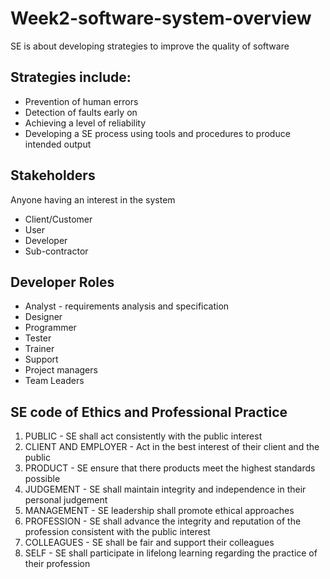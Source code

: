 # Week2-software-system-overview

SE is about developing strategies to improve the quality of software

## Strategies include:

- Prevention of human errors
- Detection of faults early on
- Achieving a level of reliability
- Developing a SE process using tools and procedures to produce intended output

## Stakeholders

Anyone having an interest in the system

- Client/Customer
- User
- Developer
- Sub-contractor

## Developer Roles

- Analyst - requirements analysis and specification
- Designer
- Programmer
- Tester
- Trainer
- Support
- Project managers
- Team Leaders

## SE code of Ethics and Professional Practice

1. PUBLIC - SE shall act consistently with the public interest
2. CLIENT AND EMPLOYER - Act in the best interest of their client and the public
3. PRODUCT - SE ensure that there products meet the highest standards possible
4. JUDGEMENT - SE shall maintain integrity and independence in their personal judgement
5. MANAGEMENT - SE leadership shall promote ethical approaches
6. PROFESSION - SE shall advance the integrity and reputation of the profession consistent with the public interest
7. COLLEAGUES - SE shall be fair and support their colleagues
8. SELF - SE shall participate in lifelong learning regarding the practice of their profession